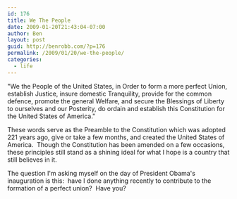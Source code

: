 ```yaml
---
id: 176
title: We The People
date: 2009-01-20T21:43:04-07:00
author: Ben
layout: post
guid: http://benrobb.com/?p=176
permalink: /2009/01/20/we-the-people/
categories:
  - life
---
```

"We the People of the United States, in Order to form a more perfect Union, establish Justice, insure domestic Tranquility, provide for the common defence, promote the general Welfare, and secure the Blessings of Liberty to ourselves and our Posterity, do ordain and establish this Constitution for the United States of America."

These words serve as the Preamble to the Constitution which was adopted 221 years ago, give or take a few months, and created the United States of America.  Though the Constitution has been amended on a few occasions, these principles still stand as a shining ideal for what I hope is a country that still believes in it.

The question I'm asking myself on the day of President Obama's inauguration is this:  have I done anything recently to contribute to the formation of a perfect union?  Have you?